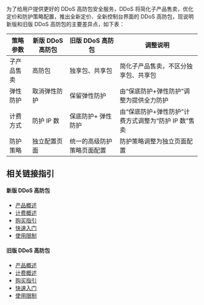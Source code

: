 为了给用户提供更好的 DDoS 高防包安全服务，DDoS 将简化子产品售卖，优化定价和防护策略配置，推出全新定价、全新控制台界面的 DDoS 高防包，现说明新版和旧版 DDoS 高防包的主要差异点，如下表：

| 策略参数       | 新版 DDoS 高防包    | 旧版 DDoS 高防包| 调整说明                                                     |
| ------------ | ------------ | -------- | ------------------------------------------------------------ |
| 子产品售卖 | 高防包 | 独享包、共享包 | 简化子产品售卖，不区分独享包、共享包 |
| 弹性防护 | 取消弹性防护 | 保留弹性防护 | 由“保底防护+弹性防护”调整为提供全力防护 |
| 计费方式 | 防护 IP 数 | 保底防护+ 弹性防护  | 由“保底防护+弹性防护”计费方式调整为“防护 IP 数”售卖|
| 防护策略 | 独立配置页面     | 统一的高级防护策略页面配置   | 防护策略调整为独立页面配置 |

## 相关链接指引
#### 新版 DDoS 高防包
- [产品概述](https://cloud.tencent.com/document/product/1021/43890)
- [计费概述](https://cloud.tencent.com/document/product/1021/43893)
- [购买指引](https://cloud.tencent.com/document/product/1021/43894)
- [快速入门](https://cloud.tencent.com/document/product/1021/43898)
- [使用限制](https://cloud.tencent.com/document/product/1021/43899)


#### 旧版 DDoS 高防包
- [产品概述](https://cloud.tencent.com/document/product/1021/31469)
- [计费概述](https://cloud.tencent.com/document/product/1021/31478)
- [购买指引](https://cloud.tencent.com/document/product/1021/31479)
- [快速入门](https://cloud.tencent.com/document/product/1021/31463)
- [使用限制](https://cloud.tencent.com/document/product/1021/31484)
